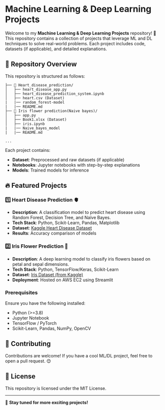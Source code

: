 # Machine Learning & Deep Learning Projects

Welcome to my **Machine Learning & Deep Learning Projects** repository! 🚀 This repository contains a collection of projects that leverage ML and DL techniques to solve real-world problems. Each project includes code, datasets (if applicable), and detailed explanations.

## 📌 Repository Overview
This repository is structured as follows:

```
├── 📂 Heart_disease_prediction/
│   ├── heart_disease_app.py
│   ├── heart_disease_prediction_system.ipynb
│   ├── heart.csv (Dataset)
|   |── random_forest-model
|   |── README.md
├── 📂 Iris flower prediction(Naive bayes)/
│   ├── app.py
│   ├── Book1.xlsx (Dataset)
│   ├── iris.ipynb
|   |── Naive_bayes_model
|   |── README.md

...
```
Each project contains:
- **Dataset**: Preprocessed and raw datasets (if applicable)
- **Notebooks**: Jupyter notebooks with step-by-step explanations
- **Models**: Trained models for inference


## 🔥 Featured Projects

### 1️⃣ **Heart Disease Prediction** 🫀
- **Description**: A classification model to predict heart disease using Random Forest, Decision Tree, and Naïve Bayes.
- **Tech Stack**: Python, Scikit-Learn, Pandas, Matplotlib
- **Dataset**: [Kaggle Heart Disease Dataset](https://www.kaggle.com/datasets/johnsmith88/heart-disease-dataset)
- **Results**: Accuracy comparison of models

### 2️⃣ **Iris Flower Prediction** 🌿
- **Description**: A deep learning model to classify iris flowers based on petal and sepal dimensions.
- **Tech Stack**: Python, TensorFlow/Keras, Scikit-Learn
- **Dataset**: [Iris Dataset (from Kaggle)](https://www.kaggle.com/datasets/uciml/iris)
- **Deployment**: Hosted on AWS EC2 using Streamlit

### Prerequisites
Ensure you have the following installed:
- Python (>=3.8)
- Jupyter Notebook
- TensorFlow / PyTorch
- Scikit-Learn, Pandas, NumPy, OpenCV


## 🤝 Contributing
Contributions are welcome! If you have a cool ML/DL project, feel free to open a pull request. 😊

## 📜 License
This repository is licensed under the MIT License.

---
🚀 **Stay tuned for more exciting projects!**
